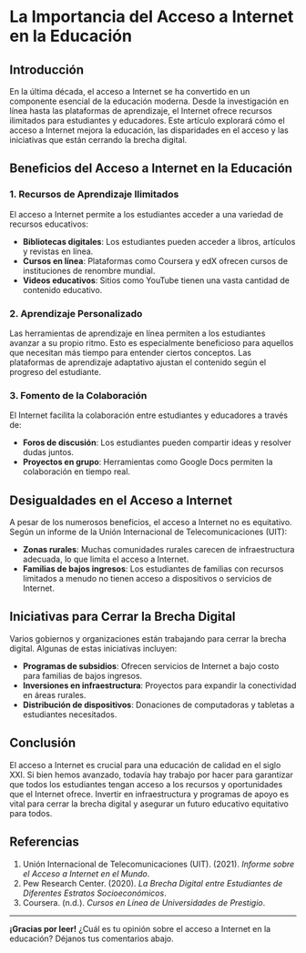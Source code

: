 # La Importancia del Acceso a Internet en la Educación

## Introducción

En la última década, el acceso a Internet se ha convertido en un componente esencial de la educación moderna. Desde la investigación en línea hasta las plataformas de aprendizaje, el Internet ofrece recursos ilimitados para estudiantes y educadores. Este artículo explorará cómo el acceso a Internet mejora la educación, las disparidades en el acceso y las iniciativas que están cerrando la brecha digital.

## Beneficios del Acceso a Internet en la Educación

### 1. Recursos de Aprendizaje Ilimitados

El acceso a Internet permite a los estudiantes acceder a una variedad de recursos educativos:

- **Bibliotecas digitales**: Los estudiantes pueden acceder a libros, artículos y revistas en línea.
- **Cursos en línea**: Plataformas como Coursera y edX ofrecen cursos de instituciones de renombre mundial.
- **Videos educativos**: Sitios como YouTube tienen una vasta cantidad de contenido educativo.

### 2. Aprendizaje Personalizado

Las herramientas de aprendizaje en línea permiten a los estudiantes avanzar a su propio ritmo. Esto es especialmente beneficioso para aquellos que necesitan más tiempo para entender ciertos conceptos. Las plataformas de aprendizaje adaptativo ajustan el contenido según el progreso del estudiante.

### 3. Fomento de la Colaboración

El Internet facilita la colaboración entre estudiantes y educadores a través de:

- **Foros de discusión**: Los estudiantes pueden compartir ideas y resolver dudas juntos.
- **Proyectos en grupo**: Herramientas como Google Docs permiten la colaboración en tiempo real.

## Desigualdades en el Acceso a Internet

A pesar de los numerosos beneficios, el acceso a Internet no es equitativo. Según un informe de la Unión Internacional de Telecomunicaciones (UIT):

- **Zonas rurales**: Muchas comunidades rurales carecen de infraestructura adecuada, lo que limita el acceso a Internet.
- **Familias de bajos ingresos**: Los estudiantes de familias con recursos limitados a menudo no tienen acceso a dispositivos o servicios de Internet.

## Iniciativas para Cerrar la Brecha Digital

Varios gobiernos y organizaciones están trabajando para cerrar la brecha digital. Algunas de estas iniciativas incluyen:

- **Programas de subsidios**: Ofrecen servicios de Internet a bajo costo para familias de bajos ingresos.
- **Inversiones en infraestructura**: Proyectos para expandir la conectividad en áreas rurales.
- **Distribución de dispositivos**: Donaciones de computadoras y tabletas a estudiantes necesitados.

## Conclusión

El acceso a Internet es crucial para una educación de calidad en el siglo XXI. Si bien hemos avanzado, todavía hay trabajo por hacer para garantizar que todos los estudiantes tengan acceso a los recursos y oportunidades que el Internet ofrece. Invertir en infraestructura y programas de apoyo es vital para cerrar la brecha digital y asegurar un futuro educativo equitativo para todos.

## Referencias

1. Unión Internacional de Telecomunicaciones (UIT). (2021). *Informe sobre el Acceso a Internet en el Mundo*.
2. Pew Research Center. (2020). *La Brecha Digital entre Estudiantes de Diferentes Estratos Socioeconómicos*.
3. Coursera. (n.d.). *Cursos en Línea de Universidades de Prestigio*.

---

**¡Gracias por leer!** ¿Cuál es tu opinión sobre el acceso a Internet en la educación? Déjanos tus comentarios abajo.
